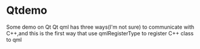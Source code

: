 # Qtdemo
Some demo on Qt
Qt qml has three ways(I'm not sure) to communicate with C++,and this is the first way that
use qmlRegisterType to register C++ class to qml
